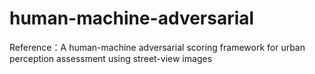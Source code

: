 # human-machine-adversarial
 Reference：A human-machine adversarial scoring framework for urban perception assessment using street-view images

